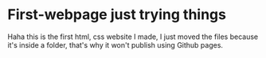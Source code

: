 # First-webpage just trying things

Haha this is the first html, css website I made, I just moved the files because it's inside a folder, that's why it won't publish using Github pages.
